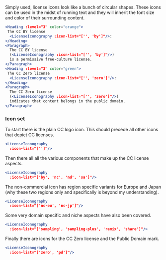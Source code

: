 Simply used, license icons look like a bunch of circular shapes. These icons can
be used in the midst of running text and they will inherit the font size and
color of their surrounding content.

```jsx
<Heading :level="3" color="orange">
 The CC BY license
  <LicenseIconography :icon-list="['', 'by']"/>:
</Heading>
<Paragraph>
  The CC BY license
  (<LicenseIconography :icon-list="['', 'by']"/>)
  is a permissive free-culture license.
</Paragraph>
<Heading :level="3" color="green">
 The CC Zero license
  <LicenseIconography :icon-list="['', 'zero']"/>:
</Heading>
<Paragraph>
  The CC Zero license
  (<LicenseIconography :icon-list="['', 'zero']"/>)
  indicates that content belongs in the public domain.
</Paragraph>
```

### Icon set

To start there is the plain CC logo icon. This should precede all other icons
that depict CC licenses.

```jsx { "props": { "className": "enlarged-text" } }
<LicenseIconography
  :icon-list="['']"/>
```

Then there all all the various components that make up the CC license aspects.

```jsx { "props": { "className": "enlarged-text" } }
<LicenseIconography
  :icon-list="['by', 'nc', 'nd', 'sa']"/>
```

The non-commercial icon has region specific variants for Europe and Japan (why
these two regions only and specifically is beyond my understanding).

```jsx { "props": { "className": "enlarged-text" } }
<LicenseIconography
  :icon-list="['nc-eu', 'nc-jp']"/>
```

Some very domain specific and niche aspects have also been covered.

```jsx { "props": { "className": "enlarged-text" } }
<LicenseIconography
  :icon-list="['sampling', 'sampling-plus', 'remix', 'share']"/>
```

Finally there are icons for the CC Zero license and the Public Domain mark.

```jsx { "props": { "className": "enlarged-text" } }
<LicenseIconography
  :icon-list="['zero', 'pd']"/>
```

